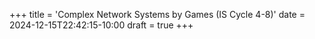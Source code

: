 +++
title = 'Complex Network Systems by Games (IS Cycle 4-8)'
date = 2024-12-15T22:42:15-10:00
draft = true
+++
